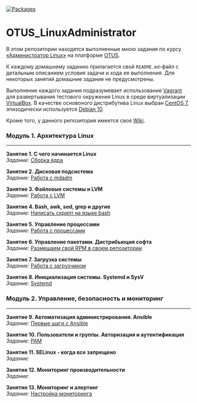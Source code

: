 [![Packages](https://img.shields.io/badge/CentOS-7-orange)](https://wiki.centos.org/ru/Download)


# OTUS_LinuxAdministrator
В этом репозитории находятся выполненные мною задания по курсу [&laquo;Администратор Linux&raquo;](https://otus.ru/lessons/linux/?int_source=courses_catalog&int_term=operations) на платформе [OTUS](https://otus.ru/).

К каждому домашнему заданию прилагается свой `README.md`-файл с детальным описанием условия задачи и хода ее выполнения. Для некоторых занятий домашние задания не предусмотрены.

Выполнение каждого задания подразумевает использование [Vagrant](https://www.vagrantup.com/) для развертывания тестового окружения Linux в среде виртуализации [VirtualBox](https://www.virtualbox.org/). В качестве основоного дистрибутива Linux выбран [CentOS 7](https://wiki.centos.org/Download), эпизодически используется [Debian 10](https://www.debian.org/).

Кроме того, у данного репозитория имеется своя [Wiki](https://github.com/che-a/OTUS_LinuxAdministration/wiki).

### Модуль 1. Архитектура Linux
---

**Занятие 1. С  чего начинается Linux**  
*Задание:* [Сборка ядра](https://github.com/che-a/OTUS_LinuxAdministration/blob/master/tasks/01/)  

**Занятие 2. Дисковая подсистема**  
*Задание:* [Работа с mdadm](https://github.com/che-a/OTUS_LinuxAdministration/blob/master/tasks/02/)  

**Занятие 3. Файловые системы и LVM**  
*Задание:* [Работа с LVM](https://github.com/che-a/OTUS_LinuxAdministration/blob/master/tasks/03/)  

**Занятие 4. Bash, awk, sed, grep и другие**  
*Задание:* [Написать скрипт на языке bash](https://github.com/che-a/OTUS_LinuxAdministration/blob/master/tasks/04/)

**Занятие 5. Управление процессами**  
*Задание:* [Работа с процессами](https://github.com/che-a/OTUS_LinuxAdministration/blob/master/tasks/05/)

**Занятие 6. Управление пакетами. Дистрибьюция софта**  
*Задание:* [Размещаем свой RPM в своем репозитории](https://github.com/che-a/OTUS_LinuxAdministration/blob/master/tasks/06/)

**Занятие 7. Загрузка системы**  
*Задание:* [Работа с загрузчиком](https://github.com/che-a/OTUS_LinuxAdministration/blob/master/tasks/07/)

**Занятие 8. Инициализация системы. Systemd и SysV**  
*Задание:* [Systemd](https://github.com/che-a/OTUS_LinuxAdministration/blob/master/tasks/08/)

### Модуль 2. Управление, безопасность и мониторинг
***
**Занятие 9. Автоматизация администрирования. Ansible**  
*Задание:* [Первые шаги с Ansible](https://github.com/che-a/OTUS_LinuxAdministrator/tree/master/tasks/09)

**Занятие 10. Пользователи и группы. Авторизация и аутентификация**  
*Задание:* [PAM](https://github.com/che-a/OTUS_LinuxAdministrator/tree/master/tasks/10)

**Занятие 11. SELinux - когда все запрещено**  
*Задание:*

**Занятие 12. Мониторинг производительности**  
*Задание:*

**Занятие 13. Мониторинг и алертинг**  
*Задание:* [Настройка мониторинга](https://github.com/che-a/OTUS_LinuxAdministrator/tree/master/tasks/13)
